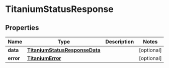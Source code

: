 

# TitaniumStatusResponse


## Properties

| Name | Type | Description | Notes |
|------------ | ------------- | ------------- | -------------|
|**data** | [**TitaniumStatusResponseData**](TitaniumStatusResponseData.md) |  |  [optional] |
|**error** | [**TitaniumError**](TitaniumError.md) |  |  [optional] |



